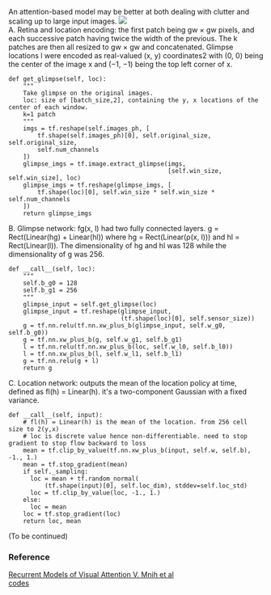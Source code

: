 An attention-based model may be better at both dealing with clutter and scaling up to large input images.
![](https://raw.githubusercontent.com/torch/torch.github.io/master/blog/_posts/images/rva-diagram.png)   
A. Retina and location encoding:
the first patch being gw × gw pixels, and each successive patch having twice the width of the previous. The k patches are then all resized to gw × gw and concatenated. Glimpse locations l were encoded as real-valued (x, y) coordinates2 with (0, 0) being the center of the image x and (−1, −1) being the top left corner of x.
```
def get_glimpse(self, loc):
    """
    Take glimpse on the original images.
    loc: size of [batch_size,2], containing the y, x locations of the center of each window.
    k=1 patch
    """
    imgs = tf.reshape(self.images_ph, [
        tf.shape(self.images_ph)[0], self.original_size, self.original_size,
        self.num_channels
    ])
    glimpse_imgs = tf.image.extract_glimpse(imgs,
                                            [self.win_size, self.win_size], loc)
    glimpse_imgs = tf.reshape(glimpse_imgs, [
        tf.shape(loc)[0], self.win_size * self.win_size * self.num_channels
    ])
    return glimpse_imgs
```
B. Glimpse network:  fg(x, l) had two fully connected layers.  g = Rect(Linear(hg) + Linear(hl)) where hg = Rect(Linear(ρ(x, l)))
and hl = Rect(Linear(l)).  The dimensionality of hg and hl was 128 while the dimensionality of g was 256.
```
def __call__(self, loc):
    """
    self.b_g0 = 128
    self.b_g1 = 256
    """
    glimpse_input = self.get_glimpse(loc)
    glimpse_input = tf.reshape(glimpse_input,
                               (tf.shape(loc)[0], self.sensor_size))
    g = tf.nn.relu(tf.nn.xw_plus_b(glimpse_input, self.w_g0, self.b_g0))
    g = tf.nn.xw_plus_b(g, self.w_g1, self.b_g1)
    l = tf.nn.relu(tf.nn.xw_plus_b(loc, self.w_l0, self.b_l0))
    l = tf.nn.xw_plus_b(l, self.w_l1, self.b_l1)
    g = tf.nn.relu(g + l)
    return g
```
C. Location network: outputs the mean of the location policy at time, defined as fl(h) = Linear(h). it's a two-component Gaussian with a
fixed variance.
```
def __call__(self, input):
    # fl(h) = Linear(h) is the mean of the location. from 256 cell size to 2(y,x) 
    # loc is discrete value hence non-differentiable. need to stop gradient to stop flow backward to loss
    mean = tf.clip_by_value(tf.nn.xw_plus_b(input, self.w, self.b), -1., 1.)
    mean = tf.stop_gradient(mean)
    if self._sampling:
      loc = mean + tf.random_normal(
          (tf.shape(input)[0], self.loc_dim), stddev=self.loc_std)
      loc = tf.clip_by_value(loc, -1., 1.)
    else:
      loc = mean
    loc = tf.stop_gradient(loc)
    return loc, mean
```
(To be continued)
### Reference
[Recurrent Models of Visual Attention V. Mnih et al](https://arxiv.org/pdf/1406.6247.pdf)   
[codes](https://github.com/zhongwen/RAM)
